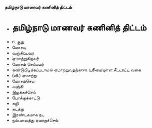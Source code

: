 **தமிழ்நாடு மாணவர் கணினித் திட்டம்**
- # தமிழ்நாடு மாணவர் கணினித் திட்டம்
- n. சூது
- மோசடி
- வஞ்சிப்பவர்
- ஏமாற்றுகிறவர்
- மோசம் செய்பவர்
- கண்டுபிடிக்கப்படாமல் ஏமாற்றுவதற்கான உரிமையுள்ள சீட்டாட்ட வகை
- (வி.) ஏமாற்று
- மோசம்செய்
- வஞ்சி
- இழக்கச்செய்
- போக்குக்காட்டு
- கழி
- கடத்து
- இரண்டகமாக நட
- நம்பவைத்து ஏமாறச்செய்.

